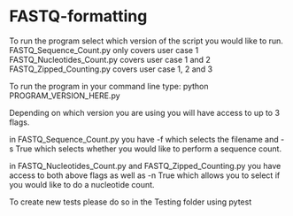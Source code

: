 # FASTQ-formatting

To run the program select which version of the script you would like to run. 
FASTQ_Sequence_Count.py only covers user case 1 
FASTQ_Nucleotides_Count.py covers user case 1 and 2
FASTQ_Zipped_Counting.py covers user case 1, 2 and 3

To run the program in your command line type:
  python PROGRAM_VERSION_HERE.py 
 
Depending on which version you are using you will have access to up to 3 flags.

in FASTQ_Sequence_Count.py you have -f which selects the filename and -s True which selects whether you would like to perform a sequence count.

in FASTQ_Nucleotides_Count.py and FASTQ_Zipped_Counting.py you have access to both above flags as well as -n True which allows you to select if you would like to do a nucleotide count.

To create new tests please do so in the Testing folder using pytest 
